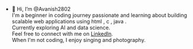 - 👋 Hi, I’m @Avanish2802  
I'm a beginner in coding journey passionate and learning about building scalable web applications using html , c , java .  
Currently exploring AI and data science.  
Feel free to connect with me on [LinkedIn](linkedin.com/in/avanish-kumar-srivastava-16a860303).  
When I'm not coding, I enjoy singing and photography.
<!---
Avanish2802/Avanish2802 is a ✨ special ✨ repository because its `README.md` (this file) appears on your GitHub profile.
You can click the Preview link to take a look at your changes.
--->
